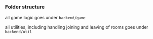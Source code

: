 ### Folder structure

all game logic goes under `backend/game`

all utilities, including handling joining and leaving of rooms goes under `backend/util`
